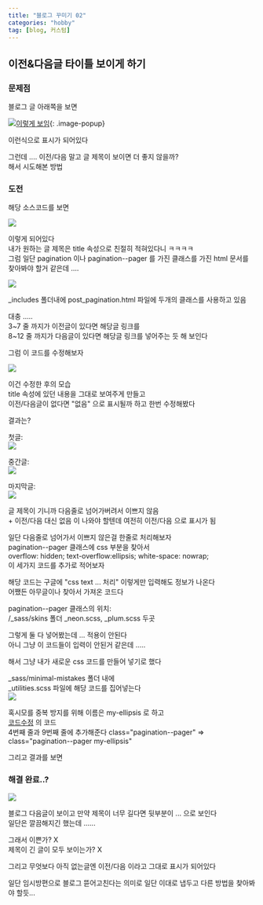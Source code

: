 ```yaml
---
title: "블로그 꾸미기 02"
categories: "hobby"
tag: [blog, 커스텀]
---
```



## 이전&다음글 타이틀 보이게 하기


### 문제점

블로그 글 아래쪽을 보면

[![이렇게 보임](https://blogger.googleusercontent.com/img/b/R29vZ2xl/AVvXsEjirS9Ds_edNgzu4xIUZpFfr_ZFCT7hQuic-E3X_Rh8MnqqJgKV_83_mVwBW3ourDG98h1vJqsm3BolcB-tfMdI5ZKmrGMclf0Y1f5L2GBQD7_CQ_IgWW4QSwTvvR7mT1_qmCbHaLw1LUHVM16Av48Liw_3FagK1ppIryvHlRqDnWmTCIJ9GtJ0qhBu-c8/s701/01-%EC%9D%B4%EB%A0%87%EA%B2%8C%20%EB%B3%B4%EC%9E%84.jpg)](https://blogger.googleusercontent.com/img/b/R29vZ2xl/AVvXsEjirS9Ds_edNgzu4xIUZpFfr_ZFCT7hQuic-E3X_Rh8MnqqJgKV_83_mVwBW3ourDG98h1vJqsm3BolcB-tfMdI5ZKmrGMclf0Y1f5L2GBQD7_CQ_IgWW4QSwTvvR7mT1_qmCbHaLw1LUHVM16Av48Liw_3FagK1ppIryvHlRqDnWmTCIJ9GtJ0qhBu-c8/s701/01-%EC%9D%B4%EB%A0%87%EA%B2%8C%20%EB%B3%B4%EC%9E%84.jpg){: .image-popup}

이런식으로 표시가 되어있다

그런데 .... 이전/다음 말고 글 제목이 보이면 더 좋지 않을까?\
해서 시도해본 방법


### 도전

해당 소스코드를 보면

<a href="https://blogger.googleusercontent.com/img/b/R29vZ2xl/AVvXsEiohuZqcT0aeUEYOHvb8fSBaWzp8qL2K9aJdMOW-zHhy0sZuvRZzztdf6sFPLmn8FqAliLLAO1zS3D_HHa6DhHTC7ce2kR3wKc-pwgYyjRsAYzCsu5ECanmibIP4IExXK0iKQ4A2Qdq4vGnJUu4556UE577j2_GrF6ArrGmQ64trcDkhZmI8WZ0AjLm2qw/s626/02-%EC%86%8C%EC%8A%A4%EC%BD%94%EB%93%9C%EB%8A%94%20%EC%9D%B4%EB%A0%87%EA%B2%8C%20%EB%90%98%EC%96%B4%EC%9E%88%EC%9D%8C.jpg" alt="소스코드" class="image-popup">
    <img src="https://blogger.googleusercontent.com/img/b/R29vZ2xl/AVvXsEiohuZqcT0aeUEYOHvb8fSBaWzp8qL2K9aJdMOW-zHhy0sZuvRZzztdf6sFPLmn8FqAliLLAO1zS3D_HHa6DhHTC7ce2kR3wKc-pwgYyjRsAYzCsu5ECanmibIP4IExXK0iKQ4A2Qdq4vGnJUu4556UE577j2_GrF6ArrGmQ64trcDkhZmI8WZ0AjLm2qw/s626/02-%EC%86%8C%EC%8A%A4%EC%BD%94%EB%93%9C%EB%8A%94%20%EC%9D%B4%EB%A0%87%EA%B2%8C%20%EB%90%98%EC%96%B4%EC%9E%88%EC%9D%8C.jpg">
</a>

이렇게 되어있다\
내가 원하는 글 제목은 title 속성으로 친절히 적혀있다니 ㅋㅋㅋㅋ\
그럼 일단 pagination 이나 pagination--pager 를 가진 클래스를 가진 html 문서를 찾아봐야 할거 같은데 ....

<a href="https://blogger.googleusercontent.com/img/b/R29vZ2xl/AVvXsEjw5qHZccAbLDWzIOYUD8ZjkyIGW_62xl00Vy1uT-bK7ShP2PP4IRXIfV12mZtQgI6nifkEX_6q9CrPsz2yQL2W1p_O6B1EKvFz6lL8ifeYtX6OfpLKJP8uDQ78OPy89Aw9WX84rcdmxo-ZH-lY_yWEiLKlpgusQh1D27yCIgDLmO1HiJoSw3pt7IHHGOQ/s1668/03-%EC%97%AC%EA%B8%B0%EC%9D%B8%EB%93%AF.jpg" alt="여기인듯" class="image-popup">
    <img src="https://blogger.googleusercontent.com/img/b/R29vZ2xl/AVvXsEjw5qHZccAbLDWzIOYUD8ZjkyIGW_62xl00Vy1uT-bK7ShP2PP4IRXIfV12mZtQgI6nifkEX_6q9CrPsz2yQL2W1p_O6B1EKvFz6lL8ifeYtX6OfpLKJP8uDQ78OPy89Aw9WX84rcdmxo-ZH-lY_yWEiLKlpgusQh1D27yCIgDLmO1HiJoSw3pt7IHHGOQ/s1668/03-%EC%97%AC%EA%B8%B0%EC%9D%B8%EB%93%AF.jpg">
</a>

_includes 폴더내에 post_pagination.html 파일에 두개의 클래스를 사용하고 있음

대충 .....\
3~7 줄 까지가 이전글이 있다면 해당글 링크를\
8~12 줄 까지가 다음글이 있다면 해당글 링크를 넣어주는 듯 해 보인다

그럼 이 코드를 수정해보자

<a href="https://blogger.googleusercontent.com/img/b/R29vZ2xl/AVvXsEhVitHinEJUk9yhD9pE1mrLLOO1hNmP1lQRCmQpaprIzqW_Oka-VRMEJI9dMStEW_IMamx5MyDBn_MLqH2AbCF5KImYufdbNwDpy7-ZV-adCZFUfaVeRQmQTaw5WDZjrFqRKCceSS6h4pF7MnQqklC5Es9i9WDx0Lpk5qVlCPUfqCEJaXEYeqIY97jaywY/s1513/04-%EC%BD%94%EB%93%9C%EC%88%98%EC%A0%95.jpg" alt="코드수정" class="image-popup" id="코드수정">
    <img src="https://blogger.googleusercontent.com/img/b/R29vZ2xl/AVvXsEhVitHinEJUk9yhD9pE1mrLLOO1hNmP1lQRCmQpaprIzqW_Oka-VRMEJI9dMStEW_IMamx5MyDBn_MLqH2AbCF5KImYufdbNwDpy7-ZV-adCZFUfaVeRQmQTaw5WDZjrFqRKCceSS6h4pF7MnQqklC5Es9i9WDx0Lpk5qVlCPUfqCEJaXEYeqIY97jaywY/s1513/04-%EC%BD%94%EB%93%9C%EC%88%98%EC%A0%95.jpg">
</a>

이건 수정한 후의 모습\
title 속성에 있던 내용을 그대로 보여주게 만들고\
이전/다음글이 없다면 "없음" 으로 표시될까 하고 한번 수정해봤다

결과는?

첫글: \
<a href="https://blogger.googleusercontent.com/img/b/R29vZ2xl/AVvXsEg1Ws-NusmKeCUOzebfPS0cj_oWODHDugDwfvwSny-fqV_vSauUDJsXXPMvTQsODB5alGkWLVxMiM801qmyEEbKlFb1PHTgD6NoVg2dM6g_aiJNF6vRyM1XLpv_jptppUA0LsjE8rlmC8hSqO6YDXe-_DeZBJH31MtsBbfVKgEKIe3Cpv6dDEB686YuC2I/s721/05-1-%EC%B2%AB%EA%B8%80.jpg" alt="첫글" class="image-popup">
    <img src="https://blogger.googleusercontent.com/img/b/R29vZ2xl/AVvXsEg1Ws-NusmKeCUOzebfPS0cj_oWODHDugDwfvwSny-fqV_vSauUDJsXXPMvTQsODB5alGkWLVxMiM801qmyEEbKlFb1PHTgD6NoVg2dM6g_aiJNF6vRyM1XLpv_jptppUA0LsjE8rlmC8hSqO6YDXe-_DeZBJH31MtsBbfVKgEKIe3Cpv6dDEB686YuC2I/s721/05-1-%EC%B2%AB%EA%B8%80.jpg">
</a>

중간글: \
<a href="https://blogger.googleusercontent.com/img/b/R29vZ2xl/AVvXsEgQBN7aldN2oMOjkdj1EnVZa5vDOhBzeIDn05AqJ4z4RZUIUu5x4OQbTmpLXZvxDNMPBCKBgccwKhT1s2rdCeS2QFIOGx9sFxcW1RIyp7sjSx72U9sKkPSt9R1SYDvg1nXUFyIRlH2JNPIYD-vUKSYbac7mcDjXhw_K6Wwod3jml4InTB1jwGnSEk2o91A/s687/05-2-%EC%A4%91%EA%B0%84%EA%B8%80.jpg" alt="중간글" class="image-popup">
    <img src="https://blogger.googleusercontent.com/img/b/R29vZ2xl/AVvXsEgQBN7aldN2oMOjkdj1EnVZa5vDOhBzeIDn05AqJ4z4RZUIUu5x4OQbTmpLXZvxDNMPBCKBgccwKhT1s2rdCeS2QFIOGx9sFxcW1RIyp7sjSx72U9sKkPSt9R1SYDvg1nXUFyIRlH2JNPIYD-vUKSYbac7mcDjXhw_K6Wwod3jml4InTB1jwGnSEk2o91A/s687/05-2-%EC%A4%91%EA%B0%84%EA%B8%80.jpg">
</a>

마지막글: \
<a href="https://blogger.googleusercontent.com/img/b/R29vZ2xl/AVvXsEiefU6zV5zyD_g1dX7GULeNiqofGjx4Tb5jGnBxAKiQVnrCLcJZ3Xa94fpoJmQJvEEJLlORTNggrTPADstSyL4YV2E_QspGQYGsekZfVRKcI1n7umlNC0a_tODduiM6cWHh0liyM4zQfohIaA0kn_LbNJxFAN-IZtpZoFehZUJoyRx1L9PAjFEx_p6QrdU/s692/05-3-%EB%A7%88%EC%A7%80%EB%A7%89.jpg" alt="마지막글" class="image-popup">
    <img src="https://blogger.googleusercontent.com/img/b/R29vZ2xl/AVvXsEiefU6zV5zyD_g1dX7GULeNiqofGjx4Tb5jGnBxAKiQVnrCLcJZ3Xa94fpoJmQJvEEJLlORTNggrTPADstSyL4YV2E_QspGQYGsekZfVRKcI1n7umlNC0a_tODduiM6cWHh0liyM4zQfohIaA0kn_LbNJxFAN-IZtpZoFehZUJoyRx1L9PAjFEx_p6QrdU/s692/05-3-%EB%A7%88%EC%A7%80%EB%A7%89.jpg">
</a>

글 제목이 기니까 다음줄로 넘어가버려서 이쁘지 않음\
\+ 이전/다음 대신 없음 이 나와야 할텐데 여전히 이전/다음 으로 표시가 됨

일단 다음줄로 넘어가서 이쁘지 않은걸 한줄로 처리해보자\
pagination--pager 클래스에 css 부분을 찾아서\
overflow: hidden;
text-overflow:ellipsis;
white-space: nowrap;\
이 세가지 코드를 추가로 적어보자

해당 코드는 구글에 "css text ... 처리" 이렇게만 입력해도 정보가 나온다\
어쨌든 아무글이나 찾아서 가져온 코드다

pagination--pager 클래스의 위치: \
/_sass/skins 폴더 _neon.scss, _plum.scss 두곳

그렇게 둘 다 넣어봤는데 ... 적용이 안된다\
아니 그냥 이 코드들이 입력이 안된거 같은데 .....

해서 그냥 내가 새로운 css 코드를 만들어 넣기로 했다

_sass/minimal-mistakes 폴더 내에\
_utilities.scss 파일에 해당 코드를 집어넣는다\
<a href="https://blogger.googleusercontent.com/img/b/R29vZ2xl/AVvXsEjqFvVw2fParFw1qlPyoGAnIXTCmHhFErcdtrpOs1JU30pUn5iAWnMnMiAuuTB4U85IfvjAbuY52TPqW8aVfSiF_ap5oOg5qzuRBsYUezOUPb1tvWfOtfkeWDKLjipubjuJMfMEboSuINFnU9VuayP0yT9CcDkkd5Tgi2XRapDS7OHRkR9_0ByeNtIFz2U/s481/06-%ED%95%B4%EA%B2%B0%EB%B2%95-%EC%9D%B4%ED%81%B4%EB%A6%BD%EC%8A%A4.jpg" alt="이클립스css코드" class="image-popup">
    <img src="https://blogger.googleusercontent.com/img/b/R29vZ2xl/AVvXsEjqFvVw2fParFw1qlPyoGAnIXTCmHhFErcdtrpOs1JU30pUn5iAWnMnMiAuuTB4U85IfvjAbuY52TPqW8aVfSiF_ap5oOg5qzuRBsYUezOUPb1tvWfOtfkeWDKLjipubjuJMfMEboSuINFnU9VuayP0yT9CcDkkd5Tgi2XRapDS7OHRkR9_0ByeNtIFz2U/s481/06-%ED%95%B4%EA%B2%B0%EB%B2%95-%EC%9D%B4%ED%81%B4%EB%A6%BD%EC%8A%A4.jpg">
</a>

혹시모를 중복 방지를 위해 이름은 my-ellipsis 로 하고\
[코드수정](#코드수정) 의 코드\
4번째 줄과 9번째 줄에 추가해준다
class="pagination--pager" => class="pagination--pager my-ellipsis"

그리고 결과를 보면


### 해결 완료..?

<a href="https://blogger.googleusercontent.com/img/b/R29vZ2xl/AVvXsEgXfWzAwI7fswQ7lZu79J35OqYL5kYBzd2h-G0hMWzXbg59s0sruRWJ8AQaHbckn9XNYzsWLqV1Y2MD1hNGyY1EFwsABnnVrVovj9I0X3jAm4jWSqnc5NWqFPzJoPvhvg4uVI81hvA1D69XH9BhREIjNNibVE6fDa07CzPQXxvEYYj-Wnq-LltgXerO5Tw/s694/06-%ED%95%B4%EA%B2%B0%EB%B2%95-%EC%9D%B4%ED%81%B4%EB%A6%BD%EC%8A%A4%20%EA%B2%B0%EA%B3%BC.jpg" alt="이클립스css코드" class="image-popup">
    <img src="https://blogger.googleusercontent.com/img/b/R29vZ2xl/AVvXsEgXfWzAwI7fswQ7lZu79J35OqYL5kYBzd2h-G0hMWzXbg59s0sruRWJ8AQaHbckn9XNYzsWLqV1Y2MD1hNGyY1EFwsABnnVrVovj9I0X3jAm4jWSqnc5NWqFPzJoPvhvg4uVI81hvA1D69XH9BhREIjNNibVE6fDa07CzPQXxvEYYj-Wnq-LltgXerO5Tw/s694/06-%ED%95%B4%EA%B2%B0%EB%B2%95-%EC%9D%B4%ED%81%B4%EB%A6%BD%EC%8A%A4%20%EA%B2%B0%EA%B3%BC.jpg">
</a>

블로그 다음글이 보이고 만약 제목이 너무 길다면 뒷부분이 ... 으로 보인다\
일단은 깔끔해지긴 했는데 ......

그래서 이쁜가? X\
제목이 긴 글이 모두 보이는가? X

그리고 무엇보다 아직 없는글엔 이전/다음 이라고 그대로 표시가 되어있다

일단 임시방편으로 블로그 뜯어고친다는 의미로 일단 이대로 냅두고 다른 방법을 찾아봐야 할듯...